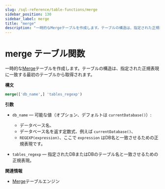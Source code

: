 ```yaml
---
slug: /sql-reference/table-functions/merge
sidebar_position: 130
sidebar_label: merge
title: "merge"
description: "一時的なMergeテーブルを作成します。テーブルの構造は、指定された正規表現に一致する最初のテーブルから取得されます。"
---
```



# merge テーブル関数

一時的な[Merge](../../engines/table-engines/special/merge.md)テーブルを作成します。テーブルの構造は、指定された正規表現に一致する最初のテーブルから取得されます。

**構文**

```sql
merge(['db_name',] 'tables_regexp')
```
**引数**

- `db_name` — 可能な値（オプション、デフォルトは `currentDatabase()`）:
    - データベース名、
    - データベース名を返す定数式、例えば `currentDatabase()`、
    - `REGEXP(expression)`、ここで `expression` はDB名と一致させるための正規表現です。

- `tables_regexp` — 指定されたDBまたはDBのテーブル名と一致させるための正規表現。

**関連情報**

- [Merge](../../engines/table-engines/special/merge.md)テーブルエンジン
